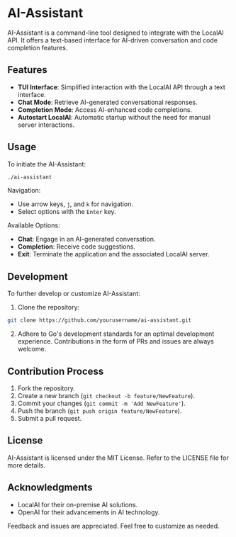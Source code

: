# AI-Assistant

AI-Assistant is a command-line tool designed to integrate with the LocalAI API. It offers a text-based interface for AI-driven conversation and code completion features.

## Features

- **TUI Interface**: Simplified interaction with the LocalAI API through a text interface.
- **Chat Mode**: Retrieve AI-generated conversational responses.
- **Completion Mode**: Access AI-enhanced code completions.
- **Autostart LocalAI**: Automatic startup without the need for manual server interactions.

## Usage

To initiate the AI-Assistant:

```bash
./ai-assistant
```

Navigation:
- Use arrow keys, `j`, and `k` for navigation.
- Select options with the `Enter` key.

Available Options:
- **Chat**: Engage in an AI-generated conversation.
- **Completion**: Receive code suggestions.
- **Exit**: Terminate the application and the associated LocalAI server.

## Development

To further develop or customize AI-Assistant:

1. Clone the repository:

```bash
git clone https://github.com/yourusername/ai-assistant.git
```

2. Adhere to Go's development standards for an optimal development experience. Contributions in the form of PRs and issues are always welcome.

## Contribution Process

1. Fork the repository.
2. Create a new branch (`git checkout -b feature/NewFeature`).
3. Commit your changes (`git commit -m 'Add NewFeature'`).
4. Push the branch (`git push origin feature/NewFeature`).
5. Submit a pull request.

## License

AI-Assistant is licensed under the MIT License. Refer to the LICENSE file for more details.

## Acknowledgments

- LocalAI for their on-premise AI solutions.
- OpenAI for their advancements in AI technology.

Feedback and issues are appreciated.
Feel free to customize as needed.
